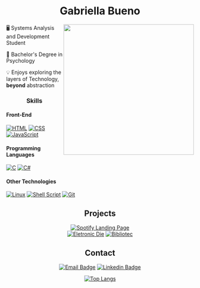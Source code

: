 
<div align="center">

# Gabriella Bueno  

</div> 

 <a href="https://github.com/gabriellabueno">
 <img src="https://64.media.tumblr.com/32ab172f67f905f84204592c8a705e9d/tumblr_n72ytbDFFE1qza1qzo1_500.gif" min-width="350px" max-width="350px" width="350" align="right">
 </a>
  
🖥️ Systems Analysis and Development Student  
  
🧠 Bachelor's Degree in Psychology  

💡 Enjoys exploring the layers of Technology, **beyond** abstraction  

<div align="center">

 ### Skills

</div>

#### Front-End

[![HTML](https://img.shields.io/badge/HTML-C71D23?style=for-the-badge&logo=html5&logoColor=white)](https://html.spec.whatwg.org) 
[![CSS](https://img.shields.io/badge/CSS-003791?style=for-the-badge&logo=css3&logoColor=white)](https://www.w3.org/TR/css3-roadmap/) 
[![JavaScript](https://img.shields.io/badge/JavaScript-FCC624?style=for-the-badge&logo=javascript&logoColor=323330)](https://ecma-international.org/publications-and-standards/standards/ecma-262/)

#### Programming Languages  

[![C](https://img.shields.io/badge/Language-2d2e30?style=for-the-badge&logo=C&logoColor=white)](https://www.open-std.org/jtc1/sc22/wg14/) 
[![C#](https://img.shields.io/badge/%23-632CA6?style=for-the-badge&logo=c&logoColor=white)](https://dotnet.microsoft.com/pt-br/languages/csharp)  

#### Other Technologies  

[![Linux](https://img.shields.io/badge/Linux-black?style=for-the-badge&logo=linux&logoColor=white)](https://www.linuxfoundation.org/) 
[![Shell Script](https://img.shields.io/badge/Shell_Script-1A2C34?style=for-the-badge&logo=gnu-bash&logoColor=white)](https://www.gnu.org/software/bash/)
[![Git](https://img.shields.io/badge/git-%23fc4c2c.svg?style=for-the-badge&logo=git&logoColor=white)](https://git-scm.com/)  

<div align="center">
 
## Projects

[![Spotify Landing Page](https://github-readme-stats.vercel.app/api/pin/?username=gabriellabueno&repo=spotify-home&theme=tokyonight)](https://github.com/gabriellabueno/spotify-imersao-alura/?tab=readme-ov-file#headphones-purple-spotify)   
[![Eletronic Die](https://github-readme-stats.vercel.app/api/pin/?username=gabriellabueno&repo=electronic-die&theme=tokyonight)](https://github.com/gabriellabueno/electronic-die/blob/main/English-Translation.md)
[![Bibliotec](https://github-readme-stats.vercel.app/api/pin/?username=g-Barsani&repo=Bibliotec&theme=tokyonight)](https://github.com/Barsani/Bibliotec/blob/main/README.md)
 
</div>

<div align="center">
 
## Contact

[![Email Badge](https://img.shields.io/badge/-send%20email-2B283A?style=for-the-badge&logo=microsoft-outlook&logwhiteor=white)](mailto:gabriellacbueno@outlook.com) 
[![Linkedin Badge](https://img.shields.io/badge/-LinkedIn-2B283A?style=for-the-badge&logo=Linkedin&logoColor=white)](https://www.linkedin.com/in/gabriella-c-bueno)  

[![Top Langs](https://github-readme-stats.vercel.app/api/top-langs/?username=gabriellabueno&layout=donut&theme=tokyonight)](https://github.com/gabriellabueno/github-readme-stats)

</div>
